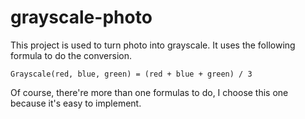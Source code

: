 # grayscale-photo
This project is used to turn photo into grayscale. It uses the following formula to do the conversion.

```
Grayscale(red, blue, green) = (red + blue + green) / 3
```

Of course, there're more than one formulas to do, I choose this one because it's easy to implement.
